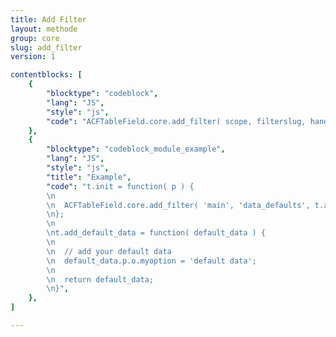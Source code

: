 ```yaml
---
title: Add Filter
layout: methode
group: core
slug: add_filter
version: 1

contentblocks: [
	{
		"blocktype": "codeblock",
		"lang": "JS",
		"style": "js",
		"code": "ACFTableField.core.add_filter( scope, filterslug, handler );",
	},
	{
		"blocktype": "codeblock_module_example",
		"lang": "JS",
		"style": "js",
		"title": "Example",
		"code": "t.init = function( p ) {
		\n
		\n	ACFTableField.core.add_filter( 'main', 'data_defaults', t.add_default_data );
		\n};
		\n
		\nt.add_default_data = function( default_data ) {
		\n
		\n	// add your default data
		\n	default_data.p.o.myoption = 'default data';
		\n
		\n	return default_data;
		\n}",
	},
]

---
```

